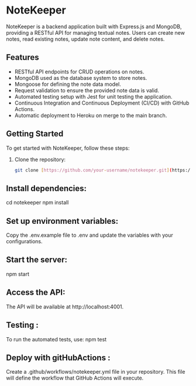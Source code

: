 # NoteKeeper

NoteKeeper is a backend application built with Express.js and MongoDB, providing a RESTful API for managing textual notes. Users can create new notes, read existing notes, update note content, and delete notes.

## Features

- RESTful API endpoints for CRUD operations on notes.
- MongoDB used as the database system to store notes.
- Mongoose for defining the note data model.
- Request validation to ensure the provided note data is valid.
- Automated testing setup with Jest for unit testing the application.
- Continuous Integration and Continuous Deployment (CI/CD) with GitHub Actions.
- Automatic deployment to Heroku on merge to the main branch.

## Getting Started

To get started with NoteKeeper, follow these steps:

1. Clone the repository:

   ```bash
   git clone [https://github.com/your-username/notekeeper.git](https://github.com/abdourifki/NoteKeeper.git)
   ```

## Install dependencies:

cd notekeeper
npm install

## Set up environment variables:

Copy the .env.example file to .env and update the variables with your configurations.

## Start the server:

npm start

## Access the API:

The API will be available at http://localhost:4001.

## Testing :

To run the automated tests, use:
npm test

## Deploy with gitHubActions :

Create a .github/workflows/notekeeper.yml file in your repository. This file will define the workflow that GitHub Actions will execute.
